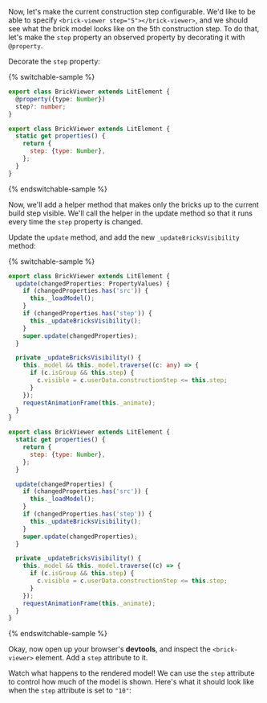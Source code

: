 Now, let's make the current construction step configurable. We'd like to be able to specify `<brick-viewer step="5"></brick-viewer>`, and we should see what the brick model looks like on the 5th construction step. To do that, let's make the `step` property an observed property by decorating it with `@property`.

Decorate the `step` property:

{% switchable-sample %}

```ts
export class BrickViewer extends LitElement {
  @property({type: Number})
  step?: number;
}
```

```js
export class BrickViewer extends LitElement {
  static get properties() {
    return {
      step: {type: Number},
    };
  }
}
```

{% endswitchable-sample %}

Now, we'll add a helper method that makes only the bricks up to the current build step visible. We'll call the helper in the update method so that it runs every time the `step` property is changed.

Update the `update` method, and add the new `_updateBricksVisibility` method:

{% switchable-sample %}

```ts
export class BrickViewer extends LitElement {
  update(changedProperties: PropertyValues) {
    if (changedProperties.has('src')) {
      this._loadModel();
    }
    if (changedProperties.has('step')) {
      this._updateBricksVisibility();
    }
    super.update(changedProperties);
  }

  private _updateBricksVisibility() {
    this._model && this._model.traverse((c: any) => {
      if (c.isGroup && this.step) {
        c.visible = c.userData.constructionStep <= this.step;
      }
    });
    requestAnimationFrame(this._animate);
  }
}
```

```js
export class BrickViewer extends LitElement {
  static get properties() {
    return {
      step: {type: Number},
    };
  }

  update(changedProperties) {
    if (changedProperties.has('src')) {
      this._loadModel();
    }
    if (changedProperties.has('step')) {
      this._updateBricksVisibility();
    }
    super.update(changedProperties);
  }

  private _updateBricksVisibility() {
    this._model && this._model.traverse((c) => {
      if (c.isGroup && this.step) {
        c.visible = c.userData.constructionStep <= this.step;
      }
    });
    requestAnimationFrame(this._animate);
  }
}
```

{% endswitchable-sample %}

Okay, now open up your browser's **devtools**, and inspect the `<brick-viewer>` element. Add a `step` attribute to it.

Watch what happens to the rendered model! We can use the `step` attribute to control how much of the model is shown. Here's what it should look like when the `step` attribute is set to `"10"`:
